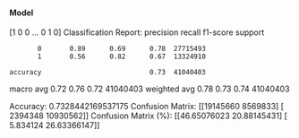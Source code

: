 #### Model
[1 0 0 ... 0 1 0]
Classification Report:
              precision    recall  f1-score   support

           0       0.89      0.69      0.78  27715493
           1       0.56      0.82      0.67  13324910

    accuracy                           0.73  41040403
   macro avg       0.72      0.76      0.72  41040403
weighted avg       0.78      0.73      0.74  41040403

Accuracy: 0.7328442169537175
Confusion Matrix:
[[19145660  8569833]
 [ 2394348 10930562]]
Confusion Matrix (%):
[[46.65076023 20.88145431]
 [ 5.834124   26.63366147]]
